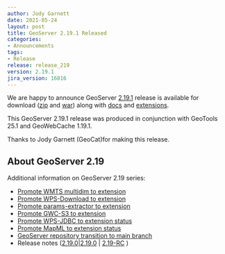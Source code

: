 ```yaml
---
author: Jody Garnett
date: 2021-05-24
layout: post
title: GeoServer 2.19.1 Released
categories:
- Announcements
tags:
- Release
release: release_219
version: 2.19.1
jira_version: 16816
---
```


We are happy to announce GeoServer [2.19.1](/release/2.19.1/) release is available for download  ([zip](https://sourceforge.net/projects/geoserver/files/GeoServer/2.19.1/geoserver-2.19.1-bin.zip/download) and [war](https://sourceforge.net/projects/geoserver/files/GeoServer/2.19.1/geoserver-2.19.1-war.zip/download)) along with [docs](https://sourceforge.net/projects/geoserver/files/GeoServer/2.19.1/geoserver-2.19.1-htmldoc.zip/download) and [extensions](https://sourceforge.net/projects/geoserver/files/GeoServer/2.19.1/extensions/).

This GeoServer 2.19.1 release was produced in conjunction with GeoTools 25.1 and GeoWebCache 1.19.1.

Thanks to Jody Garnett (GeoCat)for making this release.

## About GeoServer 2.19

Additional information on GeoServer 2.19 series:

  * [Promote WMTS multidim to extension](https://github.com/geoserver/geoserver/wiki/GSIP-196)
  * [Promote WPS-Download to extension](https://github.com/geoserver/geoserver/wiki/GSIP-195)
  * [Promote params-extractor to extension](https://github.com/geoserver/geoserver/wiki/GSIP-194)
  * [Promote GWC-S3 to extension](https://github.com/geoserver/geoserver/wiki/GSIP-193)
  * [Promote WPS-JDBC to extension status](https://github.com/geoserver/geoserver/wiki/GSIP-197)
  * [Promote MapML to extension status](https://github.com/geoserver/geoserver/wiki/GSIP-200)
  * [GeoServer repository transition to main branch](main-branch.html)
  * Release notes ([2.19.0](https://osgeo-org.atlassian.net/jira/secure/ReleaseNote.jspa?projectId=10000&version=16816)|[2.19.0](https://osgeo-org.atlassian.net/jira/secure/ReleaseNote.jspa?projectId=10000&version=16814) &#124; [2.19-RC](https://osgeo-org.atlassian.net/secure/ReleaseNote.jspa?projectId=10000&version=16766) )
